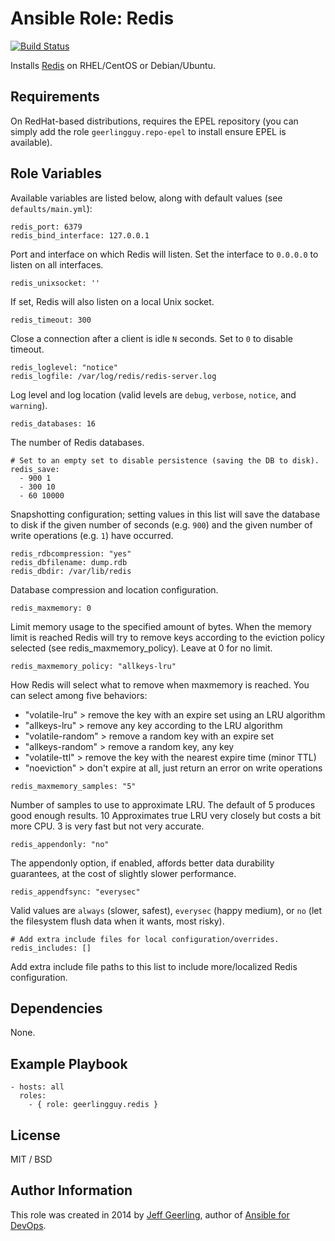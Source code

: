 # Ansible Role: Redis

[![Build Status](https://travis-ci.org/geerlingguy/ansible-role-redis.svg?branch=master)](https://travis-ci.org/geerlingguy/ansible-role-redis)

Installs [Redis](http://redis.io/) on RHEL/CentOS or Debian/Ubuntu.

## Requirements

On RedHat-based distributions, requires the EPEL repository (you can simply add the role `geerlingguy.repo-epel` to install ensure EPEL is available).

## Role Variables

Available variables are listed below, along with default values (see `defaults/main.yml`):

    redis_port: 6379
    redis_bind_interface: 127.0.0.1

Port and interface on which Redis will listen. Set the interface to `0.0.0.0` to listen on all interfaces.

    redis_unixsocket: ''

If set, Redis will also listen on a local Unix socket.

    redis_timeout: 300

Close a connection after a client is idle `N` seconds. Set to `0` to disable timeout.

    redis_loglevel: "notice"
    redis_logfile: /var/log/redis/redis-server.log

Log level and log location (valid levels are `debug`, `verbose`, `notice`, and `warning`).

    redis_databases: 16

The number of Redis databases.

    # Set to an empty set to disable persistence (saving the DB to disk).
    redis_save:
      - 900 1
      - 300 10
      - 60 10000

Snapshotting configuration; setting values in this list will save the database to disk if the given number of seconds (e.g. `900`) and the given number of write operations (e.g. `1`) have occurred.

    redis_rdbcompression: "yes"
    redis_dbfilename: dump.rdb
    redis_dbdir: /var/lib/redis

Database compression and location configuration.

    redis_maxmemory: 0
    
Limit memory usage to the specified amount of bytes. When the memory limit is reached Redis will try to remove keys according to the eviction policy selected (see redis_maxmemory_policy).
Leave at 0 for no limit.

    redis_maxmemory_policy: "allkeys-lru"
    
How Redis will select what to remove when maxmemory is reached. You can select among five behaviors:

- "volatile-lru" > remove the key with an expire set using an LRU algorithm
- "allkeys-lru" > remove any key according to the LRU algorithm
- "volatile-random" > remove a random key with an expire set
- "allkeys-random" > remove a random key, any key
- "volatile-ttl" > remove the key with the nearest expire time (minor TTL)
- "noeviction" > don't expire at all, just return an error on write operations

<!-- comment to allow code block after bullet list -->
    redis_maxmemory_samples: "5"

Number of samples to use to approximate LRU. The default of 5 produces good enough results. 10 Approximates true LRU very closely but costs a bit more CPU. 3 is very fast but not very accurate.

    redis_appendonly: "no"

The appendonly option, if enabled, affords better data durability guarantees, at the cost of slightly slower performance.

    redis_appendfsync: "everysec"

Valid values are `always` (slower, safest), `everysec` (happy medium), or `no` (let the filesystem flush data when it wants, most risky).

    # Add extra include files for local configuration/overrides.
    redis_includes: []

Add extra include file paths to this list to include more/localized Redis configuration.

## Dependencies

None.

## Example Playbook

    - hosts: all
      roles:
        - { role: geerlingguy.redis }

## License

MIT / BSD

## Author Information

This role was created in 2014 by [Jeff Geerling](http://jeffgeerling.com/), author of [Ansible for DevOps](http://ansiblefordevops.com/).
